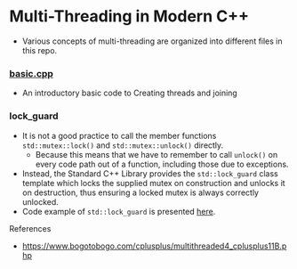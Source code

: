 # Multi-Threading in Modern C++
- Various concepts of multi-threading are organized into different files in this repo.

### [basic.cpp](./basic.cpp)
- An introductory basic code to Creating threads and joining

### lock_guard
- It is not a good practice to call the member functions `std::mutex::lock()` and `std::mutex::unlock()` directly.
    - Because this means that we have to remember to call `unlock()` on every code path out of a function, including those due to exceptions.
- Instead, the Standard C++ Library provides the `std::lock_guard` class template which locks the supplied mutex on construction and unlocks it on destruction, thus ensuring a locked mutex is always correctly unlocked.
- Code example of `std::lock_guard` is presented [here](./lock_guard.cpp).

References
- https://www.bogotobogo.com/cplusplus/multithreaded4_cplusplus11B.php